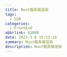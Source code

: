 ```yaml
---
title: Nuxt服务端渲染
tags: 
  - SSR
categories: 
  - FrontEnd
abbrlink: 62098
date: 2023-3-8 15:53:14
summary: Nuxt服务端渲染
description: Nuxt服务端渲染
---
```


